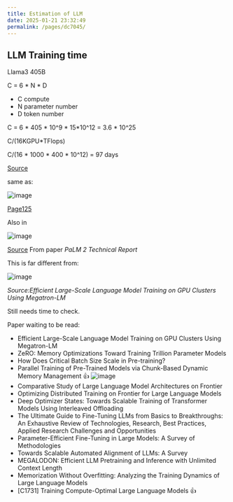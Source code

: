 ```yaml
---
title: Estimation of LLM
date: 2025-01-21 23:32:49
permalink: /pages/dc7045/
---
```


## LLM Training time

Llama3 405B

C = 6 * N * D
- C compute
- N parameter number
- D token number

C = 6 * 405 * 10^9 * 15*10^12 = 3.6 * 10^25

C/(16KGPU*TFlops)

C/(16 * 1000 * 400 * 10^12) = 97 days

[Source](https://www.factorialfunds.com/blog/thoughts-on-llama-3)

same as:

![image](https://github.com/user-attachments/assets/723e951d-9eab-40b9-b42c-916c5c3084cc)

[Page125](大语言模型)

Also in 

![image](https://github.com/user-attachments/assets/4635d893-655c-403d-82f5-fc16e972a670)

[Source](https://arxiv.org/pdf/2305.10403#page=36&zoom=100,63,210)
From paper *PaLM 2 Technical Report*

This is far different from:

![image](https://github.com/user-attachments/assets/e18267cb-ad5f-465a-b19f-1a13eef6d49f)

*Source:Efficient Large-Scale Language Model Training on GPU Clusters Using Megatron-LM*

Still needs time to check.

Paper waiting to be read:
- Efficient Large-Scale Language Model Training on GPU Clusters Using Megatron-LM
- ZeRO: Memory Optimizations Toward Training Trillion Parameter Models
- How Does Critical Batch Size Scale in Pre-training?
- Parallel Training of Pre-Trained Models via Chunk-Based Dynamic Memory Management :+1:
  ![image](https://github.com/user-attachments/assets/77b9b55d-54c7-46e4-b66a-70d11305704e)
- Comparative Study of Large Language Model Architectures on Frontier
- Optimizing Distributed Training on Frontier for Large Language Models
- Deep Optimizer States: Towards Scalable Training of Transformer Models Using Interleaved Offloading
- The Ultimate Guide to Fine-Tuning LLMs from Basics to Breakthroughs: An Exhaustive Review of Technologies, Research, Best Practices, Applied Research Challenges and Opportunities
- Parameter-Efficient Fine-Tuning in Large Models: A Survey of Methodologies
- Towards Scalable Automated Alignment of LLMs: A Survey
- MEGALODON: Efficient LLM Pretraining and Inference with Unlimited Context Length
- Memorization Without Overfitting: Analyzing the Training Dynamics of Large Language Models
- [C1731] Training Compute-Optimal Large Language Models :+1: 
